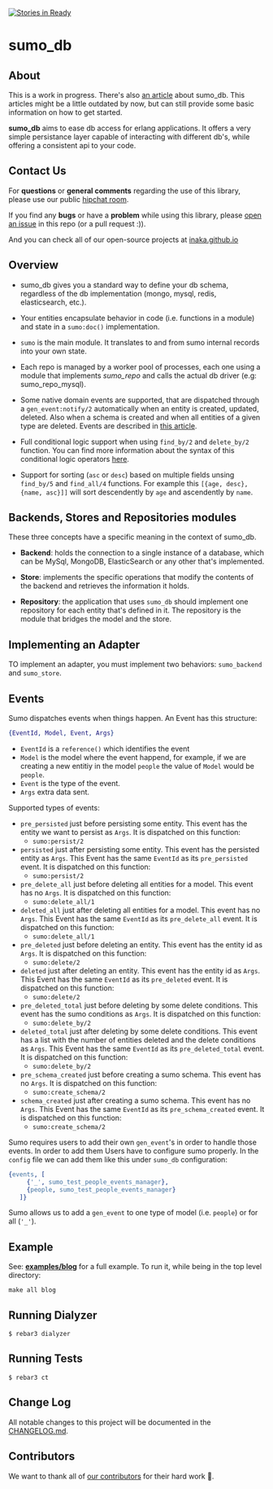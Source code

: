 [![Stories in Ready](https://badge.waffle.io/inaka/sumo_db.png?label=ready&title=Ready)](https://waffle.io/inaka/sumo_db)
# sumo_db


## About

This is a work in progress. There's also [an article][sumo-article] about
sumo_db. This articles might be a little outdated by now, but can still
provide some basic information on how to get started.

**sumo_db** aims to ease db access for erlang applications. It offers a very
simple persistance layer capable of interacting with different db's, while
offering a consistent api to your code.


## Contact Us

For **questions** or **general comments** regarding the use of this library,
please use our public [hipchat room](http://inaka.net/hipchat).

If you find any **bugs** or have a **problem** while using this library, please
[open an issue][issue] in this repo (or a pull request :)).

And you can check all of our open-source projects at
[inaka.github.io](http://inaka.github.io)


## Overview

 * sumo_db gives you a standard way to define your db schema, regardless of the
 db implementation (mongo, mysql, redis, elasticsearch, etc.).

 * Your entities encapsulate behavior in code (i.e. functions in a module) and
 state in a ``sumo:doc()`` implementation.

 * `sumo` is the main module. It translates to and from sumo internal records
 into your own state.

 * Each repo is managed by a worker pool of processes, each one using a module
 that implements *sumo_repo* and calls the actual db driver
 (e.g: sumo_repo_mysql).

 * Some native domain events are supported, that are dispatched through a
 `gen_event:notify/2` automatically when an entity is created, updated, deleted.
 Also when a schema is created and when all entities of a given type are
 deleted. Events are described in [this article][domain-article].

 * Full conditional logic support when using `find_by/2` and `delete_by/2`
 function. You can find more information about the syntax of this conditional
 logic operators [here][cond-syntax].

 * Support for sorting (`asc` or `desc`) based on multiple fields unsing
 `find_by/5` and `find_all/4` functions. For example this
 `[{age, desc}, {name, asc}]]` will sort descendently by `age` and ascendently
  by `name`.


## Backends, Stores and Repositories modules

These three concepts have a specific meaning in the context of sumo_db.

 - **Backend**: holds the connection to a single instance of a database, which
 can be MySql, MongoDB, ElasticSearch or any other that's implemented.

 - **Store**: implements the specific operations that modify the contents of the
 backend and retrieves the information it holds.

 - **Repository**: the application that uses `sumo_db` should implement one
 repository for each entity that's defined in it. The repository is the module
 that bridges the model and the store.


## Implementing an Adapter

TO implement an adapter, you must implement two behaviors: `sumo_backend` and
`sumo_store`.

## Events

Sumo dispatches events when things happen. An Event has this structure:
```erlang
{EventId, Model, Event, Args}
```
- `EventId` is a `reference()` which identifies the event
- `Model` is the model where the event happend, for example, if we are creating a new entitiy in the model `people` the value of `Model` would be `people`.
- `Event` is the type of the event.
- `Args` extra data sent.

Supported types of events:

- `pre_persisted` just before persisting some entity. This event has the entity we want to persist as `Args`. It is dispatched on this function:
    - `sumo:persist/2`
- `persisted` just after persisting some entity. This event has the persisted entity as `Args`. This Event has the same `EventId` as its `pre_persisted` event. It is dispatched on this function:
    - `sumo:persist/2`
- `pre_delete_all` just before deleting all entities for a model. This event has no `Args`. It is dispatched on this function:
    - `sumo:delete_all/1`
- `deleted_all` just after deleting all entities for a model. This event has no `Args`. This Event has the same `EventId` as its `pre_delete_all` event. It is dispatched on this function:
    - `sumo:delete_all/1`
- `pre_deleted` just before deleting an entity. This event has the entity id as `Args`. It is dispatched on this function:
    - `sumo:delete/2`
- `deleted` just after deleting an entity. This event has the entity id as `Args`. This Event has the same `EventId` as its `pre_deleted` event. It is dispatched on this function:
    - `sumo:delete/2`
- `pre_deleted_total` just before deleting by some delete conditions. This event has the sumo conditions as `Args`. It is dispatched on this function:
    - `sumo:delete_by/2`
- `deleted_total` just after deleting by some delete conditions. This event has a list with the number of entities deleted and the delete conditions as `Args`. This Event has the same `EventId` as its `pre_deleted_total` event. It is dispatched on this function:
    - `sumo:delete_by/2`
- `pre_schema_created` just before creating a sumo schema. This event has no `Args`. It is dispatched on this function:
    - `sumo:create_schema/2`
- `schema_created` just after creating a sumo schema. This event has no `Args`. This Event has the same `EventId` as its `pre_schema_created` event. It is dispatched on this function:
    - `sumo:create_schema/2`

Sumo requires users to add their own `gen_event`'s in order to handle those events. In order to add them Users have to configure sumo properly. In the `config` file we can add them like this under `sumo_db` configuration:
```erlang
{events, [
     {'_', sumo_test_people_events_manager},
     {people, sumo_test_people_events_manager}
   ]}
```
Sumo allows us to add a `gen_event` to one type of model (i.e. `people`) or for all (`'_'`).

## Example

See: [**examples/blog**][example-blog] for a full example. To run it, while
being in the top level directory:

    make all blog


## Running Dialyzer

```
$ rebar3 dialyzer
```


## Running Tests

```
$ rebar3 ct
```

## Change Log

All notable changes to this project will be documented in the
[CHANGELOG.md](CHANGELOG.md).


## Contributors

We want to thank all of [our contributors](CONTRIBUTORS.md) for their hard work
:muscle:.

 [sumo-article]: http://marcelog.github.com/articles/erlang_persistence_entities.html
 [domain-article]: http://marcelog.github.com/articles/erlang_epers_persist_entities_domain_events.html
 [issue]: https://github.com/inaka/sumo_db/issues/new
 [example-blog]: https://github.com/inaka/sumo_db/tree/master/examples/blog
 [cond-syntax]: https://github.com/inaka/sumo_db/wiki/Conditional-Logic-Syntax
